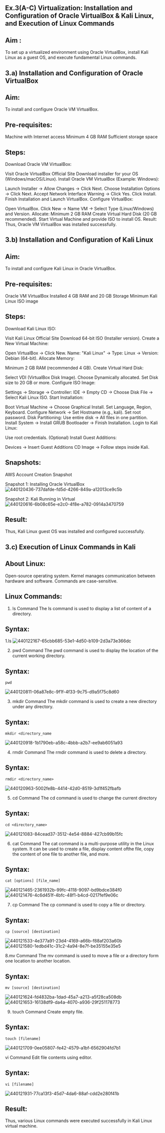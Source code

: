 ## Ex.3(A-C) Virtualization: Installation and Configuration of Oracle VirtualBox & Kali Linux, and Execution of Linux Commands

## Aim :
To set up a virtualized environment using Oracle VirtualBox, install Kali Linux as a guest OS, and execute fundamental Linux commands.

## 3.a) Installation and Configuration of Oracle VirtualBox
## Aim:
To install and configure Oracle VM VirtualBox.

## Pre-requisites:
Machine with Internet access
Minimum 4 GB RAM
Sufficient storage space
## Steps:
Download Oracle VM VirtualBox:

Visit Oracle VirtualBox Official Site
Download installer for your OS (Windows/macOS/Linux).
Install Oracle VM VirtualBox (Example: Windows):

Launch Installer → Allow Changes → Click Next.
Choose Installation Options → Click Next.
Accept Network Interface Warning → Click Yes.
Click Install.
Finish Installation and Launch VirtualBox.
Configure VirtualBox:

Open VirtualBox.
Click New → Name VM → Select Type (Linux/Windows) and Version.
Allocate:
Minimum 2 GB RAM
Create Virtual Hard Disk (20 GB recommended).
Start Virtual Machine and provide ISO to install OS.
Result:
Thus, Oracle VM VirtualBox was installed successfully.

## 3.b) Installation and Configuration of Kali Linux
## Aim:
To install and configure Kali Linux in Oracle VirtualBox.

## Pre-requisites:
Oracle VM VirtualBox Installed
4 GB RAM and 20 GB Storage Minimum
Kali Linux ISO image
## Steps:
Download Kali Linux ISO:

Visit Kali Linux Official Site
Download 64-bit ISO (Installer version).
Create a New Virtual Machine:

Open VirtualBox → Click New.
Name: "Kali Linux" → Type: Linux → Version: Debian (64-bit).
Allocate Memory:

Minimum 2 GB RAM (recommended 4 GB).
Create Virtual Hard Disk:

Select VDI (VirtualBox Disk Image).
Choose Dynamically allocated.
Set Disk size to 20 GB or more.
Configure ISO Image:

Settings → Storage → Controller: IDE → Empty CD → Choose Disk File → Select Kali Linux ISO.
Start Installation:

Boot Virtual Machine → Choose Graphical Install.
Set Language, Region, Keyboard.
Configure Network → Set Hostname (e.g., kali).
Set root password.
Disk Partitioning: Use entire disk → All files in one partition.
Install System → Install GRUB Bootloader → Finish Installation.
Login to Kali Linux:

Use root credentials.
(Optional) Install Guest Additions:

Devices → Insert Guest Additions CD Image → Follow steps inside Kali.

## Snapshots:
AWS Account Creation Snapshot

Snapshot 1: Installing Oracle VirtualBox
![440120436-737dafde-fd5d-4266-849a-a12013ce9c5b](https://github.com/user-attachments/assets/c4dc7d5e-2bd2-48d7-85d5-1576256f5a3e)

Snapshot 2: Kali Running in Virtual
![440120616-6b08c65e-e2c0-4f8e-a782-0914a3470759](https://github.com/user-attachments/assets/2b88a9c0-c2ca-4aed-84c4-14dda2bfe217)

## Result:
Thus, Kali Linux guest OS was installed and configured successfully.

## 3.c) Execution of Linux Commands in Kali
## About Linux:
Open-source operating system.
Kernel manages communication between hardware and software.
Commands are case-sensitive.
## Linux Commands:
1. ls Command
The ls command is used to display a list of content of a directory.

## Syntax:
1.ls
![440122167-65cbb685-53e1-4d50-b109-2d3a73e366dc](https://github.com/user-attachments/assets/61f1907d-3d84-4f25-9b68-5998e548375d)

2. pwd Command
The pwd command is used to display the location of the current working directory.

## Syntax:
~~~
pwd
~~~
![440120811-06a87e8c-9f1f-4f33-9c75-d9a5f75c8d60](https://github.com/user-attachments/assets/da801c3c-9b4b-4e79-a575-61d8207cf1dc)

3. mkdir Command
The mkdir command is used to create a new directory under any directory.

## Syntax:
~~~
mkdir <directory_name
~~~
![440120918-1b1790eb-a58c-4bbb-a2b7-ee9ab6051a93](https://github.com/user-attachments/assets/a2449b41-5226-4db2-9c4e-ec00b7093d65)

4. rmdir Command
The rmdir command is used to delete a directory.

## Syntax:
~~~
rmdir <directory_name>
~~~
![440120963-5002fe8b-4414-42d0-8519-3d1f452fbafb](https://github.com/user-attachments/assets/4d9e840f-8a87-49b2-826a-e0e57f50ab7c)

5. cd Command The cd command is used to change the current directory
## Syntax:
~~~
cd <directory_name>
~~~
![440121083-84cead37-3512-4e54-8884-427cb99b15fc](https://github.com/user-attachments/assets/5528b556-0f1b-4147-a3cf-58bf3f25232e)

6. cat Command
The cat command is a multi-purpose utility in the Linux system. It can be used to create a file, display content ofthe file, copy the content of one file to another file, and more.

## Syntax:
~~~
cat [options] [file_name]
~~~
![440121465-2361932b-99fc-4118-9097-bd9bdce384f0](https://github.com/user-attachments/assets/35335082-1110-47f7-b1ee-e7354509dfd0)
![440121476-4c6d451f-4bfc-48f1-b4cd-0217fef9e06c](https://github.com/user-attachments/assets/c5ee686f-024a-43da-89e7-cd9b881085b5)

7. cp Command
The cp command is used to copy a file or directory.

## Syntax:
~~~
cp [source] [destination]
~~~
![440121533-4e377a91-23d4-4169-a66b-f88af203a60b](https://github.com/user-attachments/assets/380f1b9e-5093-42a0-948e-04c9cbe82386)
![440121580-1edbd41c-31c2-4a94-8e7f-be35155e35e5](https://github.com/user-attachments/assets/898ddd40-a343-4f7a-b905-b0357947d5ec)

8.mv Command
The mv command is used to move a file or a directory form one location to another location.

## Syntax:
~~~
mv [source] [destination]
~~~
![440121624-fd4832ba-1dad-45a7-a213-a5f28ca508db](https://github.com/user-attachments/assets/a204b534-97bb-439c-9097-0607150668be)
![440121653-16138df9-da4a-4070-a936-29f251178773](https://github.com/user-attachments/assets/46882137-530f-440e-9156-ee1a3c002f06)

9. touch Command
Create empty file.

## Syntax:
~~~
touch [filename]
~~~
![440121709-0ee05807-fe42-4579-a1bf-6562904fd7b1](https://github.com/user-attachments/assets/ca943715-c063-4e65-9d89-f3fa03172653)

vi Command
Edit file contents using editor.

## Syntax:
~~~
vi [filename]
~~~
![440121931-77ca13f3-45d7-4da6-88af-cdd2e280f41b](https://github.com/user-attachments/assets/8bd49f85-89d9-432f-b018-ddf5eb20f894)

## Result:
Thus, various Linux commands were executed successfully in Kali Linux virtual machine.
